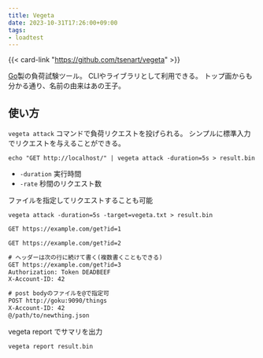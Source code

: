 ```yaml
---
title: Vegeta
date: 2023-10-31T17:26:00+09:00
tags:
- loadtest
---
```


{{< card-link "https://github.com/tsenart/vegeta" >}}

[Go](note/Go.md)製の負荷試験ツール。
CLIやライブラリとして利用できる。
トップ画からも分かる通り、名前の由来はあの王子。

## 使い方

`vegeta attack` コマンドで負荷リクエストを投げられる。
シンプルに標準入力でリクエストを与えることができる。

````shell
echo "GET http://localhost/" | vegeta attack -duration=5s > result.bin
````

* `-duration` 実行時間
* `-rate` 秒間のリクエスト数

ファイルを指定してリクエストすることも可能

````shell
vegeta attack -duration=5s -target=vegeta.txt > result.bin
````

````txt:vegeta.txt
GET https://example.com/get?id=1

GET https://example.com/get?id=2

# ヘッダーは次の行に続けて書く(複数書くこともできる)
GET https://example.com/get?id=3
Authorization: Token DEADBEEF
X-Account-ID: 42

# post bodyのファイルを@で指定可
POST http://goku:9090/things
X-Account-ID: 42
@/path/to/newthing.json
````

vegeta report でサマリを出力

````shell
vegeta report result.bin
````
